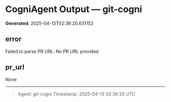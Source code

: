 # CogniAgent Output — git-cogni

**Generated**: 2025-04-13T02:36:20.631152

## error
Failed to parse PR URL: No PR URL provided

## pr_url
None

---
> Agent: git-cogni
> Timestamp: 2025-04-13 02:36:20 UTC